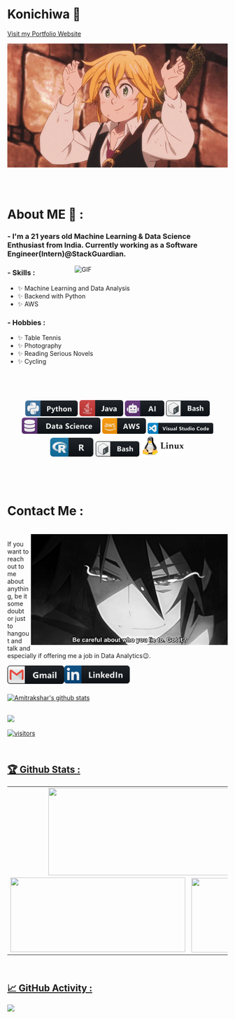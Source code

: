 # Konichiwa 👋

<a href = "https://amitrakshar01.github.io/">Visit my Portfolio Website</a>

<div align="center">
<img hight="300" width="700" alt="GIF" align="center" src="https://github.com/amitrakshar01/amitrakshar01/blob/main/assets/208593.gif">
</div>

</br>
</br>
</br>

# About ME 💬 :

### - I'm a 21 years old Machine Learning & Data Science Enthusiast from India. Currently working as a Software Engineer(Intern)@StackGuardian.

<img hight="400" width="350" alt="GIF" align="right" src="https://github.com/amitrakshar01/amitrakshar01/blob/main/assets/1936.gif">

### - Skills :
- ✨ Machine Learning and Data Analysis
- ✨ Backend with Python
- ✨ AWS

### - Hobbies : 
- ✨ Table Tennis
- ✨ Photography
- ✨ Reading Serious Novels
- ✨ Cycling

</br>
</br>
</br>

<p align="center">

<img src="https://github.com/amitrakshar01/amitrakshar01/blob/main/assets/icons/python.png" alt="python" width="120" hight="50">
<img src="https://github.com/amitrakshar01/amitrakshar01/blob/main/assets/icons/java.png" alt="java"  width="100" hight="50">
<img src="https://github.com/amitrakshar01/amitrakshar01/blob/main/assets/icons/ai.png" alt="AI" width="90" hight="50">
<img src="https://github.com/amitrakshar01/amitrakshar01/blob/main/assets/icons/bash.png" alt="bash" width="100" hight="50">
<img src="https://github.com/amitrakshar01/amitrakshar01/blob/main/assets/icons/datascience.png" alt="datascience" width="180" hight="50">
<img src="https://github.com/amitrakshar01/amitrakshar01/blob/main/assets/icons/aws.png" alt="aws" width="100" hight="50">
<img src="https://github.com/amitrakshar01/amitrakshar01/blob/main/assets/icons/visualstudio_code.png" alt="visualstudio_code" width="150" hight="60">
<img src="https://github.com/amitrakshar01/amitrakshar01/blob/main/assets/icons/r.png" alt="R" width="100" hight="45">
<img src="https://github.com/amitrakshar01/amitrakshar01/blob/main/assets/icons/bash.png" alt="bash" width="100" hight="50">
<img src="https://github.com/amitrakshar01/amitrakshar01/blob/main/assets/icons/linux.png" alt="linux" width="100" hight="50">
</p>
</br>
</br>
</br>

# Contact Me :

<p>
 </br>


<img hight="320" width="450" align="right" alt="GIF" src="https://github.com/amitrakshar01/amitrakshar01/blob/main/assets/93195.gif">


If you want to reach out to me about anything, be it some doubt or just to hangout and talk and especially if offering me a job in Data Analytics😉.

<a href="mailto:sanyalamitrakshar@gmail.com">
 <img align="left" alt="Gmail" width="130" hight="100" src="https://github.com/amitrakshar01/amitrakshar01/blob/main/assets/icons/gmail.png" />
</a>
<a href="https://www.linkedin.com/in/amitrakshar-sanyal-a59376191/">
  <img align="left" alt="Linkedin" width="150" hight="100" src="https://github.com/amitrakshar01/amitrakshar01/blob/main/assets/icons/linkedin.png" />
</br>
</br>
</br>
</p>

![Amitrakshar's github stats](https://github-readme-stats.vercel.app/api?username=amitrakshar01&show_icons=true&hide_border=true&theme=merko)

<br />

<img width="48%" src="https://github-readme-streak-stats.herokuapp.com/?user=amitrakshar01&theme=merko" />

</p>

![visitors](https://visitor-badge.laobi.icu/badge?page_id=amitrakshar01.amitrakshar01)

<br>
<h2 align=left>🏆 Github Stats :
<br></h2>

<table>
  <tr>
    <td align="center" colspan="2">
        <img align="center" src ="https://github-readme-stats.vercel.app/api/top-langs/?username=amitrakshar01&layout=compact&hide_border=true&theme=merko&langs_count=10&hide=jupyter%20notebook,tex,php" height="200px" width="600px">
    </td>
  </tr>
  <tr>
    <td align="center">
      <img alt="" width="400" src="https://github-readme-stats.vercel.app/api?username=amitrakshar01&show_icons=true&theme=radical" width="360px" height="170px" >
    </td>
    <td align="center">
        <img align="right" src ="https://github-readme-streak-stats.herokuapp.com?user=amitrakshar01&theme=merko&hide_border=true" width="360px" height="170px">
    </td>
  </tr>
</table>

<br>
<h2 align="left">📈 GitHub Activity :
<br></h2>

<img src="https://activity-graph.herokuapp.com/graph?username=amitrakshar01&bg_color=000000&line=d0ff12&area=true&color=d0ff12&hide_border=true&hide_title=true&theme=merko">

